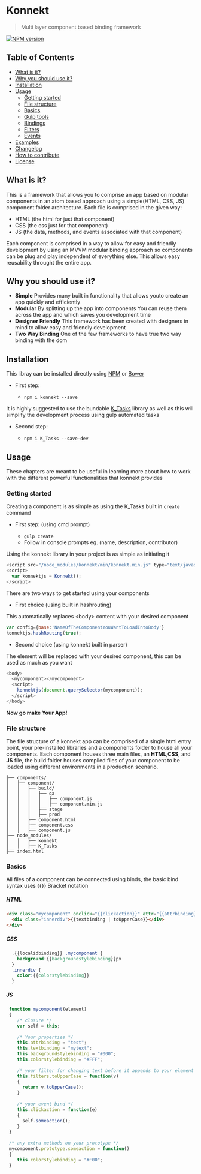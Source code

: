 # Konnekt
> Multi layer component based binding framework

[![NPM version][npm-image]][npm-url]

## Table of Contents

- [What is it?](#what-is-it)
- [Why you should use it?](#why-i-should-use-it)
- [Installation](#installation)
- [Usage](#usage)
  - [Getting started](#getting-started)
  - [File structure](#file-structure)
  - [Basics](#basics)
  - [Gulp tools](#gulp-tools)
  - [Bindings](#bindings)
  - [Filters](#filters)
  - [Events](#events)
- [Examples](#examples)
- [Changelog](#changelog)
- [How to contribute](#how-to-contribute)
- [License](#license)


## What is it?
This is a framework that allows you to comprise an app based on modular components in an atom based approach using a simple(HTML, CSS, JS) component folder architecture.
Each file is comprised in the given way:

- HTML (the html for just that component)
- CSS (the css just for that component)
- JS (the data, methods, and events associated with that component)

Each component is comprised in a way to allow for easy and friendly development by using an MVVM modular binding approach so components can be plug and play independent of everything else. This allows easy reusability throught the entire app.

## Why you should use it?

- **Simple** Provides many built in functionality that allows youto create an app quickly and efficiently
- **Modular** By splitting up the app into components You can reuse them across the app and which saves you development time
- **Designer Friendly** This framework has been created with designers in mind to allow easy and friendly development
- **Two Way Binding** One of the few frameworks to have true two way binding with the dom

## Installation

This libray can be installed directly using [NPM](https://www.npmjs.com) or [Bower](https://bower.io/)

- First step:

  - `npm i konnekt --save`

It is highly suggested to use the bundable [K_Tasks](https://www.npmjs.com/package/K_Tasks) library as well as this will simplify the development process using gulp automated tasks

- Second step:

  - `npm i K_Tasks --save-dev`

## Usage
These chapters are meant to be useful in learning more about how to work with the different powerful functionalities that konnekt provides

### Getting started
Creating a component is as simple as using the K_Tasks built in `create` command

- First step: (using cmd prompt)

  - `gulp create`
  - Follow in console prompts eg. (name, description, contributor)
  
Using the konnekt library in your project is as simple as initiating it

```js
<script src="/node_modules/konnekt/min/konnekt.min.js" type="text/javascript"></script>
<script>
  var konnektjs = Konnekt();
</script>
```
 
There are two ways to get started using your components

- First choice (using built in hashrouting)

This automatically replaces \<body> content with your desired component

```js
var config={base:'NameOfTheComponentYouWantToLoadIntoBody'}
konnektjs.hashRouting(true);
```
  
- Second choice (using konnekt built in parser)

The element will be replaced with your desired component, this can be used as much as you want

```js
<body>
  <mycomponent></mycomponent>
  <script>
    konnektjs(document.querySelector(mycomponent));
  </script>
</body>
``` 

**Now go make Your App!**

### File structure
The file structure of a konnekt app can be comprised of a single html entry point, your pre-installed libraries and a components folder to house all your components. Each component houses three main files, an **HTML**,**CSS**, and **JS** file, the build folder houses compiled files of your component to be loaded using different environments in a production scenario.

```
├── components/
│   ├── component/
│   │   ├── build/
│   │   │   ├── qa
│   │   │   │   ├── component.js
│   │   │   │   ├── component.min.js
│   │   │   ├── stage
│   │   │   ├── prod
│   │   ├── component.html
│   │   ├── component.css
│   │   ├── component.js
├── node_modules/
│   │   ├── konnekt
│   │   ├── K_Tasks
├── index.html
```

### Basics
All files of a component can be connected using binds, the basic bind syntax uses {{}} Bracket notation

##### HTML

```html
<div class="mycomponent" onclick="{{clickaction}}" attr="{{attrbinding}}">
  <div class="innerdiv">{{textbinding | toUpperCase}}</div>
</div>
```

##### CSS

```css
  .{{localidbinding}} .mycomponent {
    background:{{backgroundstylebinding}}px
  }
  .innerdiv {
    color:{{colorstylebinding}}
  }
```

##### JS

```js
 function mycomponent(element)
 {
    /* closure */
    var self = this;
    
    /* Your properties */
    this.attrbinding = "test";
    this.textbinding = "mytext";
    this.backgroundstylebinding = "#000";
    this.colorstylebinding = "#FFF";
    
    /* your filter for changing text before it appends to your element */
    this.filters.toUpperCase = function(v)
    {
      return v.toUpperCase();
    }
    
    /* your event bind */
    this.clickaction = function(e)
    {
      self.someaction();
    }
 }
 
 /* any extra methods on your prototype */
 mycomponent.prototype.someaction = function()
 {
    this.colorstylebinding = "#F00";
 }
```



[npm-url]: https://www.npmjs.com/package/konnekt
[npm-image]: https://img.shields.io/npm/v/konnekt.svg